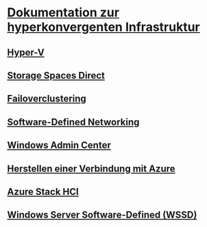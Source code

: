 # [Dokumentation zur hyperkonvergenten Infrastruktur](index.yml)
## [Hyper-V](../virtualization/hyper-v/index.md)
## [Storage Spaces Direct](../storage/storage-spaces/storage-spaces-direct-overview.md)
## [Failoverclustering](../failover-clustering/failover-clustering-overview.md)
## [Software-Defined Networking](https://docs.microsoft.com/windows-server/networking/sdn/)
## [Windows Admin Center](../manage/windows-admin-center/overview.md)
## [Herstellen einer Verbindung mit Azure](../azure-hybrid-services/index.md)
## [Azure Stack HCI](../azure-stack-hci/index.md)
## [Windows Server Software-Defined (WSSD)](https://www.microsoft.com/en-us/cloud-platform/software-defined-datacenter)
